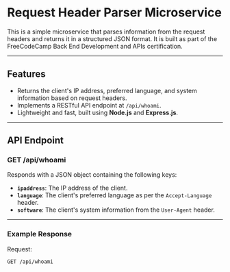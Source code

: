 # Request Header Parser Microservice

This is a simple microservice that parses information from the request headers and returns it in a structured JSON format. It is built as part of the FreeCodeCamp Back End Development and APIs certification.

---

## **Features**

- Returns the client's IP address, preferred language, and system information based on request headers.
- Implements a RESTful API endpoint at `/api/whoami`.
- Lightweight and fast, built using **Node.js** and **Express.js**.

---

## **API Endpoint**

### **GET /api/whoami**
Responds with a JSON object containing the following keys:

- **`ipaddress`**: The IP address of the client.
- **`language`**: The client's preferred language as per the `Accept-Language` header.
- **`software`**: The client's system information from the `User-Agent` header.

---

### **Example Response**
Request:
```bash
GET /api/whoami
